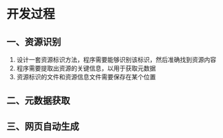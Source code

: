 # 开发过程

## 一、资源识别

1. 设计一套资源标识方法，程序需要能够识别该标识，然后准确找到资源内容
2. 程序需要提取出资源的关键信息，以用于获取元数据
3. 资源标识的文件和资源信息文件需要保存在某个位置



## 二、元数据获取



## 三、网页自动生成